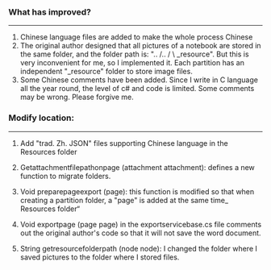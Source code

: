 ### What has improved?

---

1. Chinese language files are added to make the whole process Chinese
2. The original author designed that all pictures of a notebook are stored in the same folder, and the folder path is: ".. /.. / \ _resource". But this is very inconvenient for me, so I implemented it. Each partition has an independent "_resource" folder to store image files.
3. Some Chinese comments have been added. Since I write in C language all the year round, the level of c# and code is limited. Some comments may be wrong. Please forgive me.

### Modify location:

---

1. Add "trad. Zh. JSON" files supporting Chinese language in the Resources folder

2. Getattachmentfilepathonpage (attachment attachment): defines a new function to migrate folders.

3. Void preparepageexport (page): this function is modified so that when creating a partition folder, a "page" is added at the same time\_ Resources folder“

4. Void exportpage (page page) in the exportservicebase.cs file comments out the original author's code so that it will not save the word document.

5. String getresourcefolderpath (node node): I changed the folder where I saved pictures to the folder where I stored files.